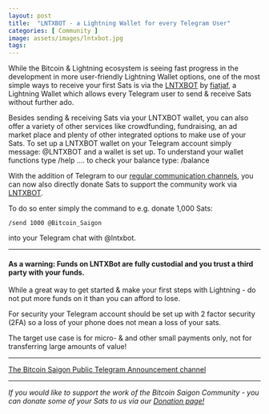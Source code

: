 ```yaml
---
layout: post
title:  "LNTXBOT - a Lightning Wallet for every Telegram User"
categories: [ Community ]
image: assets/images/lntxbot.jpg
tags: 
---
```



While the Bitcoin & Lightning ecosystem is seeing fast progress in the development in more user-friendly Lightning Wallet options, one of the most simple ways to receive your first Sats is via the [LNTXBOT](https://github.com/fiatjaf/lntxbot) by [fiatjaf](https://twitter.com/fiatjaf?lang=en), a Lightning Wallet which allows every Telegram user to send & receive Sats without further ado.

Besides sending & receiving Sats via your LNTXBOT wallet, you can also offer a variety of other services like crowdfunding, fundraising, an ad market place and plenty of other integrated options to make use of your Sats. To set up a LNTXBOT wallet on your Telegram account simply message: @LNTXBOT and a wallet is set up. To understand your wallet functions type /help …. to check your balance type:  /balance

With the addition of Telegram to our [regular communication channels](https://bitcoinsaigon.org/our-social-media.html), you can now also directly donate Sats to support the community work via [LNTXBOT](https://github.com/fiatjaf/lntxbot).

To do so enter simply the command to e.g. donate 1,000 Sats:

```
/send 1000 @Bitcoin_Saigon
```

into your Telegram chat with @lntxbot.

------------

#### As a warning: Funds on LNTXBot are fully custodial and you trust a third party with your funds. 

While a great way to get started & make your first steps with Lightning - do not put more funds on it than you can afford to lose.

For security your Telegram account should be set up with 2 factor security (2FA) so a loss of your phone does not mean a loss of your sats.

The target use case is for micro- & and other small payments only, not for transferring large amounts of value!

------------
[The Bitcoin Saigon Public Telegram Announcement channel](https://t.me/BitcoinSaigon_public)

------------

*If you would like to support the work of the Bitcoin Saigon Community - you can donate some of your Sats to us via our [Donation page!](https://bitcoinsaigon.org/donate-satoshis)*

